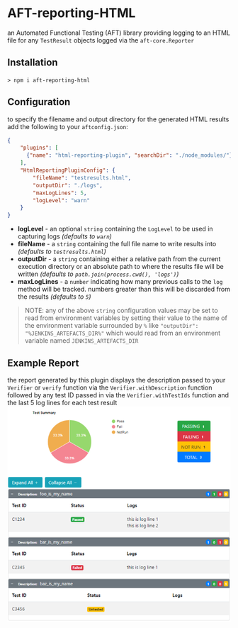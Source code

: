 # AFT-reporting-HTML
an Automated Functional Testing (AFT) library providing logging to an HTML file for any `TestResult` objects logged via the `aft-core.Reporter`

## Installation
`> npm i aft-reporting-html`

## Configuration
to specify the filename and output directory for the generated HTML results add the following to your `aftconfig.json`:
```json
{
    "plugins": [
      {"name": "html-reporting-plugin", "searchDir": "./node_modules/"}
    ],
    "HtmlReportingPluginConfig": {
        "fileName": "testresults.html",
        "outputDir": "./logs",
        "maxLogLines": 5,
        "logLevel": "warn"
    }
}
```
- **logLevel** - an optional `string` containing the `LogLevel` to be used in capturing logs _(defaults to `warn`)_
- **fileName** - a `string` containing the full file name to write results into _(defaults to `testresults.html`)_
- **outputDir** - a `string` containing either a relative path from the current execution directory or an absolute path to where the results file will be written _(defaults to `path.join(process.cwd(), 'logs')`)_
- **maxLogLines** - a `number` indicating how many previous calls to the `log` method will be tracked. numbers greater than this will be discarded from the results _(defaults to `5`)_

> NOTE: any of the above `string` configuration values may be set to read from environment variables by setting their value to the name of the environment variable surrounded by `%` like `"outputDir": "%JENKINS_ARTEFACTS_DIR%"` which would read from an environment variable named `JENKINS_ARTEFACTS_DIR`

## Example Report
the report generated by this plugin displays the description passed to your `Verifier` or `verify` function via the `Verifier.withDescription` function followed by any test ID passed in via the `Verifier.withTestIds` function and the last 5 log lines for each test result
[![example report](./ExampleReport.png)](./src/templates/tmp.html)
